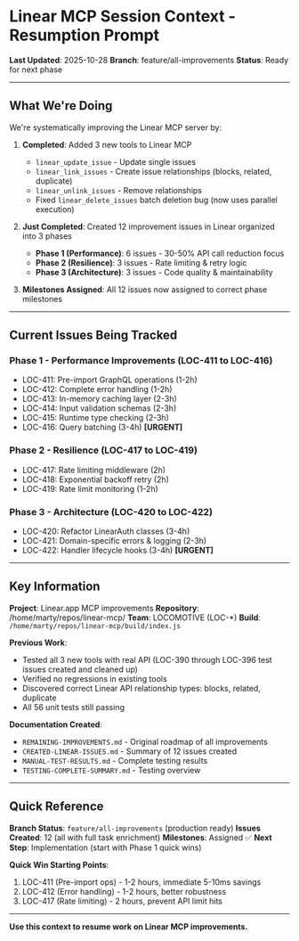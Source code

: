 # Linear MCP Session Context - Resumption Prompt

**Last Updated**: 2025-10-28
**Branch**: feature/all-improvements
**Status**: Ready for next phase

---

## What We're Doing

We're systematically improving the Linear MCP server by:

1. **Completed**: Added 3 new tools to Linear MCP
   - `linear_update_issue` - Update single issues
   - `linear_link_issues` - Create issue relationships (blocks, related, duplicate)
   - `linear_unlink_issues` - Remove relationships
   - Fixed `linear_delete_issues` batch deletion bug (now uses parallel execution)

2. **Just Completed**: Created 12 improvement issues in Linear organized into 3 phases
   - **Phase 1 (Performance)**: 6 issues - 30-50% API call reduction focus
   - **Phase 2 (Resilience)**: 3 issues - Rate limiting & retry logic
   - **Phase 3 (Architecture)**: 3 issues - Code quality & maintainability

3. **Milestones Assigned**: All 12 issues now assigned to correct phase milestones

---

## Current Issues Being Tracked

### Phase 1 - Performance Improvements (LOC-411 to LOC-416)
- LOC-411: Pre-import GraphQL operations (1-2h)
- LOC-412: Complete error handling (1-2h)
- LOC-413: In-memory caching layer (2-3h)
- LOC-414: Input validation schemas (2-3h)
- LOC-415: Runtime type checking (2-3h)
- LOC-416: Query batching (3-4h) **[URGENT]**

### Phase 2 - Resilience (LOC-417 to LOC-419)
- LOC-417: Rate limiting middleware (2h)
- LOC-418: Exponential backoff retry (2h)
- LOC-419: Rate limit monitoring (1-2h)

### Phase 3 - Architecture (LOC-420 to LOC-422)
- LOC-420: Refactor LinearAuth classes (3-4h)
- LOC-421: Domain-specific errors & logging (2-3h)
- LOC-422: Handler lifecycle hooks (3-4h) **[URGENT]**

---

## Key Information

**Project**: Linear.app MCP improvements
**Repository**: /home/marty/repos/linear-mcp/
**Team**: LOCOMOTIVE (LOC-*)
**Build**: `/home/marty/repos/linear-mcp/build/index.js`

**Previous Work**:
- Tested all 3 new tools with real API (LOC-390 through LOC-396 test issues created and cleaned up)
- Verified no regressions in existing tools
- Discovered correct Linear API relationship types: blocks, related, duplicate
- All 56 unit tests still passing

**Documentation Created**:
- `REMAINING-IMPROVEMENTS.md` - Original roadmap of all improvements
- `CREATED-LINEAR-ISSUES.md` - Summary of 12 issues created
- `MANUAL-TEST-RESULTS.md` - Complete testing results
- `TESTING-COMPLETE-SUMMARY.md` - Testing overview

---

## Quick Reference

**Branch Status**: `feature/all-improvements` (production ready)
**Issues Created**: 12 (all with full task enrichment)
**Milestones**: Assigned ✅
**Next Step**: Implementation (start with Phase 1 quick wins)

**Quick Win Starting Points**:
1. LOC-411 (Pre-import ops) - 1-2 hours, immediate 5-10ms savings
2. LOC-412 (Error handling) - 1-2 hours, better robustness
3. LOC-417 (Rate limiting) - 2 hours, prevent API limit hits

---

**Use this context to resume work on Linear MCP improvements.**
